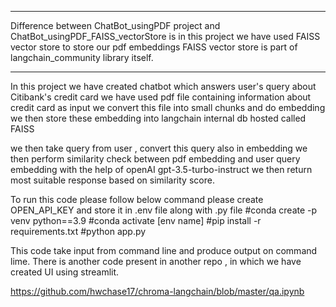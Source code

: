 ****
Difference between ChatBot_usingPDF project and ChatBot_usingPDF_FAISS_vectorStore is
in this project we have used FAISS vector store to store our pdf embeddings
FAISS vector store is part of langchain_community library itself.
****

In this project we have created chatbot which answers user's query about Citibank's credit card
we have used pdf file containing information about credit card as input 
we convert this file into small chunks and do embedding 
we then store these embedding into langchain internal db hosted called FAISS

we then take query from user , convert this query also in embedding
we then perform similarity check between pdf embedding and user query embedding with the help of openAI gpt-3.5-turbo-instruct
we then return most suitable response based on similarity score.

To run this code please follow below command
please create OPEN_API_KEY  and store it in .env file along with .py file
#conda create -p venv python==3.9
#conda activate [env name]
#pip install -r requirements.txt
#python app.py

This code take input from command line and produce output on command lime.
There is another code present in another repo , in which we have created UI using streamlit.


https://github.com/hwchase17/chroma-langchain/blob/master/qa.ipynb


